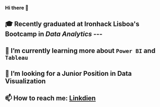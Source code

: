 ### Hi there 👋

<!--
**ciblois/ciblois** is a ✨ _special_ ✨ repository because its `README.md` (this file) appears on your GitHub profile.-->

## :mortar_board: Recently graduated at Ironhack Lisboa's Bootcamp in *Data Analytics* ---
## 🌱 I’m currently learning more about `Power BI` and `Tableau`
## 🤔 I’m looking for a **Junior Position in Data Visualization**
## 📫 How to reach me: [Linkdien](https://www.linkedin.com/in/cinthyalblois/)
